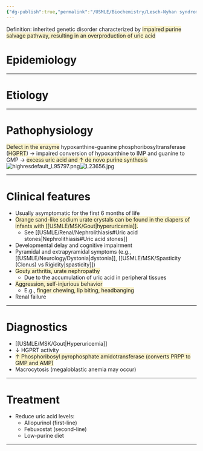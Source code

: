 ```yaml
---
{"dg-publish":true,"permalink":"/USMLE/Biochemistry/Lesch-Nyhan syndrome/"}
---
```


Definition: inherited genetic disorder characterized by <span style="background:rgba(240, 200, 0, 0.2)">impaired purine salvage pathway, resulting in an overproduction of uric acid</span>
# Epidemiology


---
# Etiology


---
# Pathophysiology
<span style="background:rgba(240, 200, 0, 0.2)">Defect in the enzyme</span> hypoxanthine-guanine phosphoribosyltransferase (<span style="background:rgba(240, 200, 0, 0.2)">HGPRT</span>) → impaired conversion of hypoxanthine to IMP and guanine to GMP → <span style="background:rgba(240, 200, 0, 0.2)">excess uric acid and ↑ de novo purine synthesis</span>![highresdefault_L95797.png](/img/user/appendix/highresdefault_L95797.png)![L23656.jpg](/img/user/appendix/L23656.jpg)

---
# Clinical features
- Usually asymptomatic for the first 6 months of life
- <span style="background:rgba(240, 200, 0, 0.2)">Orange sand-like sodium urate crystals can be found in the diapers of infants with [[USMLE/MSK/Gout\|hyperuricemia]].</span>
	- See [[USMLE/Renal/Nephrolithiasis#Uric acid stones\|Nephrolithiasis#Uric acid stones]]
- Developmental delay and cognitive impairment
- Pyramidal and extrapyramidal symptoms (e.g., [[USMLE/Neurology/Dystonia\|dystonia]], [[USMLE/MSK/Spasticity (Clonus) vs Rigidity\|spasticity]])
- <span style="background:rgba(240, 200, 0, 0.2)">Gouty arthritis, urate nephropathy </span>
	- Due to the accumulation of uric acid in peripheral tissues
- <span style="background:rgba(240, 200, 0, 0.2)">Aggression, self-injurious behavior </span>
	- E.g., <span style="background:rgba(240, 200, 0, 0.2)">finger chewing, lip biting, headbanging</span>
- Renal failure

---
# Diagnostics
- [[USMLE/MSK/Gout\|Hyperuricemia]]
- ↓ HGPRT activity
- <span style="background:rgba(240, 200, 0, 0.2)">↑ Phosphoribosyl pyrophosphate amidotransferase (converts PRPP to GMP and AMP)</span>
- Macrocytosis (megaloblastic anemia may occur)

---
# Treatment
- Reduce uric acid levels:
	- Allopurinol (first-line)
	- Febuxostat (second-line)
	- Low-purine diet

---
